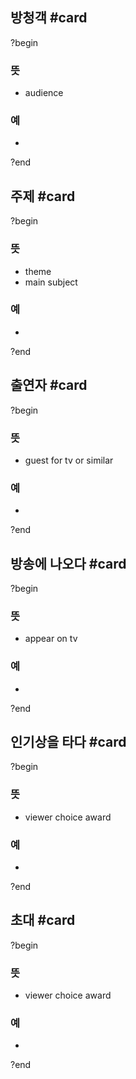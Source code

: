 ## 방청객 #card
?begin
### 뜻
- audience
### 예
-
?end

## 주제 #card
?begin
### 뜻
- theme
- main subject
### 예
-
?end

## 출연자 #card
?begin
### 뜻
- guest for tv or similar
### 예
-
?end

## 방송에 나오다 #card
?begin
### 뜻
- appear on tv
### 예
-
?end

## 인기상을 타다 #card
?begin
### 뜻
- viewer choice award
### 예
-
?end

## 초대  #card
?begin
### 뜻
- viewer choice award
### 예
-
?end
